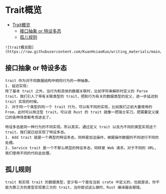 # Trait概览

<!--ts-->
* [Trait概览](#trait概览)
   * [接口抽象 or 特设多态](#接口抽象-or-特设多态)
   * [孤儿规则](#孤儿规则)

<!-- Created by https://github.com/ekalinin/github-markdown-toc -->
<!-- Added by: runner, at: Thu Jan 26 08:04:43 UTC 2023 -->

<!--te-->

~~~admonish info title='trait概览图' collapsible=false
![trait概览图](https://raw.githubusercontent.com/KuanHsiaoKuo/writing_materials/main/imgs/13%EF%BD%9C%E7%B1%BB%E5%9E%8B%E7%B3%BB%E7%BB%9F%EF%BC%9A%E5%A6%82%E4%BD%95%E4%BD%BF%E7%94%A8trait%E6%9D%A5%E5%AE%9A%E4%B9%89%E6%8E%A5%E5%8F%A3%EF%BC%9F.jpg)
~~~

## 接口抽象 or 特设多态

~~~admonish info title='接口抽象：对不同类型统一实现 + trait将各种接口定义场景考虑进去' collapsible=true
trait 作为对不同数据结构中相同行为的一种抽象。
1. 延迟实现:
除了基本 trait 之外，当行为和具体的数据关联时，比如字符串解析时定义的 Parse trait，我们引入了带有关联类型的 trait，把和行为有关的数据类型的定义，进一步延迟到 trait 实现的时候。
2. 对于同一个类型的同一个 trait 行为，可以有不同的实现，比如我们之前大量使用的 From，此时可以用泛型 trait。可以说 Rust 的 trait 就像一把瑞士军刀，把需要定义接口的各种场景都考虑进去了。
~~~

~~~admonish info title='对不同类型的不同实现: 特设多态' collapsible=true
特设多态是同一种行为的不同实现。所以其实，通过定义 trait 以及为不同的类型实现这个 trait，我们就已经实现了特设多态。
1. Add trait 就是一个典型的特设多态，同样是加法操作，根据操作数据的不同进行不同的处理。
2. Service trait 是一个不那么明显的特设多态，同样是 Web 请求，对于不同的 URL，我们使用不同的代码去处理。
~~~

## 孤儿规则

~~~admonish info title='定义或实现，至少有一个' collapsible=true
trait 和实现 trait 的数据类型，至少有一个是在当前 crate 中定义的，也就是说，你不能为第三方的类型实现第三方的 trait，当你尝试这么做时，Rust 编译器会报错。
~~~